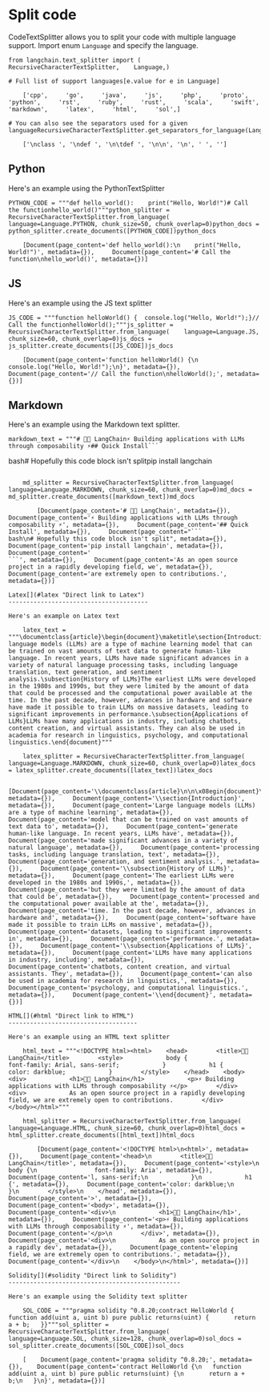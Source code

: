 Split code
==========

CodeTextSplitter allows you to split your code with multiple language support. Import enum `Language` and specify the language.

    from langchain.text_splitter import (    RecursiveCharacterTextSplitter,    Language,)

    # Full list of support languages[e.value for e in Language]

        ['cpp',     'go',     'java',     'js',     'php',     'proto',     'python',     'rst',     'ruby',     'rust',     'scala',     'swift',     'markdown',     'latex',     'html',     'sol',]

    # You can also see the separators used for a given languageRecursiveCharacterTextSplitter.get_separators_for_language(Language.PYTHON)

        ['\nclass ', '\ndef ', '\n\tdef ', '\n\n', '\n', ' ', '']

Python[](#python "Direct link to Python")
------------------------------------------

Here's an example using the PythonTextSplitter

    PYTHON_CODE = """def hello_world():    print("Hello, World!")# Call the functionhello_world()"""python_splitter = RecursiveCharacterTextSplitter.from_language(    language=Language.PYTHON, chunk_size=50, chunk_overlap=0)python_docs = python_splitter.create_documents([PYTHON_CODE])python_docs

        [Document(page_content='def hello_world():\n    print("Hello, World!")', metadata={}),     Document(page_content='# Call the function\nhello_world()', metadata={})]

JS[](#js "Direct link to JS")
------------------------------

Here's an example using the JS text splitter

    JS_CODE = """function helloWorld() {  console.log("Hello, World!");}// Call the functionhelloWorld();"""js_splitter = RecursiveCharacterTextSplitter.from_language(    language=Language.JS, chunk_size=60, chunk_overlap=0)js_docs = js_splitter.create_documents([JS_CODE])js_docs

        [Document(page_content='function helloWorld() {\n  console.log("Hello, World!");\n}', metadata={}),     Document(page_content='// Call the function\nhelloWorld();', metadata={})]

Markdown[](#markdown "Direct link to Markdown")
------------------------------------------------

Here's an example using the Markdown text splitter.

    markdown_text = """# 🦜️🔗 LangChain⚡ Building applications with LLMs through composability ⚡## Quick Install```
bash# Hopefully this code block isn't splitpip install langchain
```As an open source project in a rapidly developing field, we are extremely open to contributions."""

    md_splitter = RecursiveCharacterTextSplitter.from_language(    language=Language.MARKDOWN, chunk_size=60, chunk_overlap=0)md_docs = md_splitter.create_documents([markdown_text])md_docs

        [Document(page_content='# 🦜️🔗 LangChain', metadata={}),     Document(page_content='⚡ Building applications with LLMs through composability ⚡', metadata={}),     Document(page_content='## Quick Install', metadata={}),     Document(page_content="```
bash\n# Hopefully this code block isn't split", metadata={}),     Document(page_content='pip install langchain', metadata={}),     Document(page_content='
```', metadata={}),     Document(page_content='As an open source project in a rapidly developing field, we', metadata={}),     Document(page_content='are extremely open to contributions.', metadata={})]

Latex[](#latex "Direct link to Latex")
---------------------------------------

Here's an example on Latex text

    latex_text = """\documentclass{article}\begin{document}\maketitle\section{Introduction}Large language models (LLMs) are a type of machine learning model that can be trained on vast amounts of text data to generate human-like language. In recent years, LLMs have made significant advances in a variety of natural language processing tasks, including language translation, text generation, and sentiment analysis.\subsection{History of LLMs}The earliest LLMs were developed in the 1980s and 1990s, but they were limited by the amount of data that could be processed and the computational power available at the time. In the past decade, however, advances in hardware and software have made it possible to train LLMs on massive datasets, leading to significant improvements in performance.\subsection{Applications of LLMs}LLMs have many applications in industry, including chatbots, content creation, and virtual assistants. They can also be used in academia for research in linguistics, psychology, and computational linguistics.\end{document}"""

    latex_splitter = RecursiveCharacterTextSplitter.from_language(    language=Language.MARKDOWN, chunk_size=60, chunk_overlap=0)latex_docs = latex_splitter.create_documents([latex_text])latex_docs

        [Document(page_content='\\documentclass{article}\n\n\x08egin{document}\n\n\\maketitle', metadata={}),     Document(page_content='\\section{Introduction}', metadata={}),     Document(page_content='Large language models (LLMs) are a type of machine learning', metadata={}),     Document(page_content='model that can be trained on vast amounts of text data to', metadata={}),     Document(page_content='generate human-like language. In recent years, LLMs have', metadata={}),     Document(page_content='made significant advances in a variety of natural language', metadata={}),     Document(page_content='processing tasks, including language translation, text', metadata={}),     Document(page_content='generation, and sentiment analysis.', metadata={}),     Document(page_content='\\subsection{History of LLMs}', metadata={}),     Document(page_content='The earliest LLMs were developed in the 1980s and 1990s,', metadata={}),     Document(page_content='but they were limited by the amount of data that could be', metadata={}),     Document(page_content='processed and the computational power available at the', metadata={}),     Document(page_content='time. In the past decade, however, advances in hardware and', metadata={}),     Document(page_content='software have made it possible to train LLMs on massive', metadata={}),     Document(page_content='datasets, leading to significant improvements in', metadata={}),     Document(page_content='performance.', metadata={}),     Document(page_content='\\subsection{Applications of LLMs}', metadata={}),     Document(page_content='LLMs have many applications in industry, including', metadata={}),     Document(page_content='chatbots, content creation, and virtual assistants. They', metadata={}),     Document(page_content='can also be used in academia for research in linguistics,', metadata={}),     Document(page_content='psychology, and computational linguistics.', metadata={}),     Document(page_content='\\end{document}', metadata={})]

HTML[](#html "Direct link to HTML")
------------------------------------

Here's an example using an HTML text splitter

    html_text = """<!DOCTYPE html><html>    <head>        <title>🦜️🔗 LangChain</title>        <style>            body {                font-family: Arial, sans-serif;            }            h1 {                color: darkblue;            }        </style>    </head>    <body>        <div>            <h1>🦜️🔗 LangChain</h1>            <p>⚡ Building applications with LLMs through composability ⚡</p>        </div>        <div>            As an open source project in a rapidly developing field, we are extremely open to contributions.        </div>    </body></html>"""

    html_splitter = RecursiveCharacterTextSplitter.from_language(    language=Language.HTML, chunk_size=60, chunk_overlap=0)html_docs = html_splitter.create_documents([html_text])html_docs

        [Document(page_content='<!DOCTYPE html>\n<html>', metadata={}),     Document(page_content='<head>\n        <title>🦜️🔗 LangChain</title>', metadata={}),     Document(page_content='<style>\n            body {\n                font-family: Aria', metadata={}),     Document(page_content='l, sans-serif;\n            }\n            h1 {', metadata={}),     Document(page_content='color: darkblue;\n            }\n        </style>\n    </head', metadata={}),     Document(page_content='>', metadata={}),     Document(page_content='<body>', metadata={}),     Document(page_content='<div>\n            <h1>🦜️🔗 LangChain</h1>', metadata={}),     Document(page_content='<p>⚡ Building applications with LLMs through composability ⚡', metadata={}),     Document(page_content='</p>\n        </div>', metadata={}),     Document(page_content='<div>\n            As an open source project in a rapidly dev', metadata={}),     Document(page_content='eloping field, we are extremely open to contributions.', metadata={}),     Document(page_content='</div>\n    </body>\n</html>', metadata={})]

Solidity[](#solidity "Direct link to Solidity")
------------------------------------------------

Here's an example using the Solidity text splitter

    SOL_CODE = """pragma solidity ^0.8.20;contract HelloWorld {   function add(uint a, uint b) pure public returns(uint) {       return a + b;   }}"""sol_splitter = RecursiveCharacterTextSplitter.from_language(    language=Language.SOL, chunk_size=128, chunk_overlap=0)sol_docs = sol_splitter.create_documents([SOL_CODE])sol_docs

    [    Document(page_content='pragma solidity ^0.8.20;', metadata={}),    Document(page_content='contract HelloWorld {\n   function add(uint a, uint b) pure public returns(uint) {\n       return a + b;\n   }\n}', metadata={})]